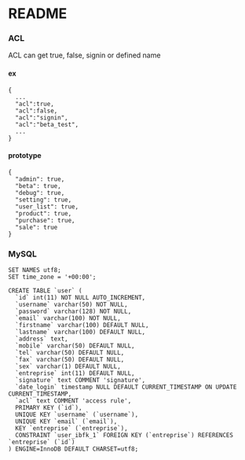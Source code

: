 # README  
  
  
### ACL  
  
ACL can get true, false, signin or defined name  
  
#### ex  

    {  
      ...  
      "acl":true,  
      "acl":false,  
      "acl":"signin",  
      "acl":"beta_test",  
      ...  
    }  
  
#### prototype
  
    {  
      "admin": true,  
      "beta": true,  
      "debug": true,  
      "setting": true,  
      "user_list": true,  
      "product": true,  
      "purchase": true,  
      "sale": true  
    }  
  
### MySQL  
  
    SET NAMES utf8;  
    SET time_zone = '+00:00';  
      
    CREATE TABLE `user` (  
      `id` int(11) NOT NULL AUTO_INCREMENT,  
      `username` varchar(50) NOT NULL,  
      `password` varchar(128) NOT NULL,  
      `email` varchar(100) NOT NULL,  
      `firstname` varchar(100) DEFAULT NULL,  
      `lastname` varchar(100) DEFAULT NULL,  
      `address` text,  
      `mobile` varchar(50) DEFAULT NULL,  
      `tel` varchar(50) DEFAULT NULL,  
      `fax` varchar(50) DEFAULT NULL,  
      `sex` varchar(1) DEFAULT NULL,  
      `entreprise` int(11) DEFAULT NULL,  
      `signature` text COMMENT 'signature',  
      `date_login` timestamp NULL DEFAULT CURRENT_TIMESTAMP ON UPDATE CURRENT_TIMESTAMP,  
      `acl` text COMMENT 'access rule',  
      PRIMARY KEY (`id`),  
      UNIQUE KEY `username` (`username`),  
      UNIQUE KEY `email` (`email`),  
      KEY `entreprise` (`entreprise`),  
      CONSTRAINT `user_ibfk_1` FOREIGN KEY (`entreprise`) REFERENCES `entreprise` (`id`)  
    ) ENGINE=InnoDB DEFAULT CHARSET=utf8;  
  
  